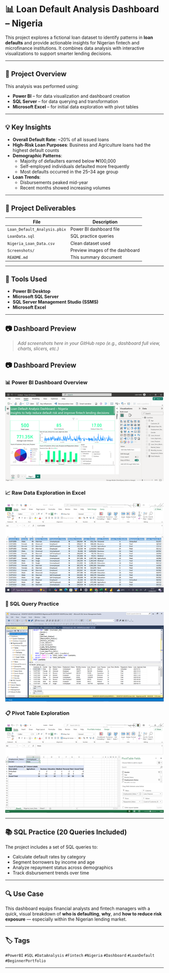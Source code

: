 # 📊 Loan Default Analysis Dashboard – Nigeria

This project explores a fictional loan dataset to identify patterns in **loan defaults** and provide actionable insights for Nigerian fintech and microfinance institutions. It combines data analysis with interactive visualizations to support smarter lending decisions.

---

## 🧠 Project Overview

This analysis was performed using:
- **Power BI** – for data visualization and dashboard creation
- **SQL Server** – for data querying and transformation
- **Microsoft Excel** – for initial data exploration with pivot tables

---

## 💡 Key Insights

- **Overall Default Rate**: ~20% of all issued loans
- **High-Risk Loan Purposes**: Business and Agriculture loans had the highest default counts
- **Demographic Patterns**:
  - Majority of defaulters earned below ₦100,000
  - Self-employed individuals defaulted more frequently
  - Most defaults occurred in the 25–34 age group
- **Loan Trends**:
  - Disbursements peaked mid-year
  - Recent months showed increasing volumes

---

## 📁 Project Deliverables

| File | Description |
|------|-------------|
| `Loan_Default_Analysis.pbix` | Power BI dashboard file |
| `LoanData.sql` | SQL practice queries |
| `Nigeria_Loan_Data.csv` | Clean dataset used |
| `Screenshots/` | Preview images of the dashboard |
| `README.md` | This summary document |

---

## 🧰 Tools Used

- **Power BI Desktop**
- **Microsoft SQL Server**
- **SQL Server Management Studio (SSMS)**
- **Microsoft Excel**

---

## 📷 Dashboard Preview

> _Add screenshots here in your GitHub repo (e.g., dashboard full view, charts, slicers, etc.)_

## 📷 Dashboard Preview

### 📊 Power BI Dashboard Overview  
![Power BI Dashboard](screenshots/PowerBiGithub.PNG)

### 📈 Raw Data Exploration in Excel  
![Excel Pivot Table](screenshots/EXCELGIThub.PNG)

### 🧮 SQL Query Practice  
![SQL Queries](screenshots/SQLGithub.PNG)

### 📋 Pivot Table Exploration  
![Pivot Table](screenshots/PivotGitHUB.PNG)


---

## 📚 SQL Practice (20 Queries Included)

The project includes a set of SQL queries to:
- Calculate default rates by category
- Segment borrowers by income and age
- Analyze repayment status across demographics
- Track disbursement trends over time

---

## 🔍 Use Case

This dashboard equips financial analysts and fintech managers with a quick, visual breakdown of **who is defaulting**, **why**, and **how to reduce risk exposure** — especially within the Nigerian lending market.

---

## 🏷️ Tags

`#PowerBI` `#SQL` `#DataAnalysis` `#Fintech` `#Nigeria` `#Dashboard` `#LoanDefault` `#BeginnerPortfolio`

---

